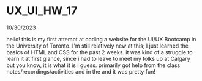 # UX_UI_HW_17

10/30/2023

hello! this is my first attempt at coding a website for the UI/UX Bootcamp in the University of Toronto. 
I'm still relatively new at this; I just learned the basics of HTML and CSS for the past 2 weeks.
it was kind of a struggle to learn it at first glance, since i had to leave to meet my folks up at Calgary but you know, it is what it is i guess.
primarily got help from the class notes/recordings/activities and in the and it was pretty fun!
